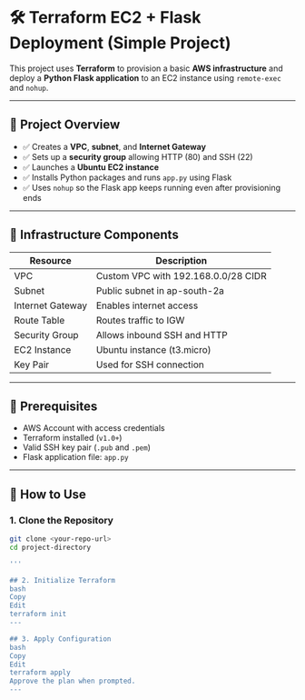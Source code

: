 # 🛠️ Terraform EC2 + Flask Deployment (Simple Project)

This project uses **Terraform** to provision a basic **AWS infrastructure** and deploy a **Python Flask application** to an EC2 instance using `remote-exec` and `nohup`.

---

## 📌 Project Overview

- ✅ Creates a **VPC**, **subnet**, and **Internet Gateway**
- ✅ Sets up a **security group** allowing HTTP (80) and SSH (22)
- ✅ Launches a **Ubuntu EC2 instance**
- ✅ Installs Python packages and runs `app.py` using Flask
- ✅ Uses `nohup` so the Flask app keeps running even after provisioning ends

---

## 🧱 Infrastructure Components

| Resource             | Description                           |
|----------------------|---------------------------------------|
| VPC                  | Custom VPC with 192.168.0.0/28 CIDR   |
| Subnet               | Public subnet in ap-south-2a          |
| Internet Gateway     | Enables internet access               |
| Route Table          | Routes traffic to IGW                 |
| Security Group       | Allows inbound SSH and HTTP           |
| EC2 Instance         | Ubuntu instance (t3.micro)            |
| Key Pair             | Used for SSH connection               |

---

## 🔧 Prerequisites

- AWS Account with access credentials
- Terraform installed (`v1.0+`)
- Valid SSH key pair (`.pub` and `.pem`)
- Flask application file: `app.py`

---

## 🚀 How to Use

### 1. Clone the Repository

```bash
git clone <your-repo-url>
cd project-directory

'''

## 2. Initialize Terraform
bash
Copy
Edit
terraform init
---

## 3. Apply Configuration
bash
Copy
Edit
terraform apply
Approve the plan when prompted.
---
